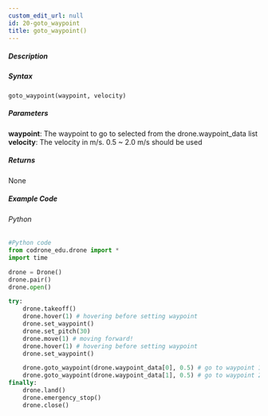 ```yaml
---
custom_edit_url: null
id: 20-goto_waypoint
title: goto_waypoint()
---
```


##### Description



##### Syntax
```goto_waypoint(waypoint, velocity)```


##### Parameters

**waypoint**: The waypoint to go to selected from the drone.waypoint_data list <br /> 
**velocity**: The velocity in m/s. 0.5 ~ 2.0 m/s should be used <br /> 

##### Returns

None

##### Example Code
###### Python
```python
#Python code
from codrone_edu.drone import *
import time

drone = Drone()
drone.pair()
drone.open()

try:
    drone.takeoff()
    drone.hover(1) # hovering before setting waypoint
    drone.set_waypoint()
    drone.set_pitch(30)
    drone.move(1) # moving forward!
    drone.hover(1) # hovering before setting waypoint
    drone.set_waypoint()

    drone.goto_waypoint(drone.waypoint_data[0], 0.5) # go to waypoint 1 (the one set after takeoff)
    drone.goto_waypoint(drone.waypoint_data[1], 0.5) # go to waypoint 2 (the one set after flying forward)
finally:
    drone.land()
    drone.emergency_stop()
    drone.close()

```